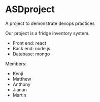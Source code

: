 # ASDproject
A project to demonstrate devops practices

Our project is a fridge inventory system.
- Front end: react
- Back end: node js
- Database: mongo

Members:
- Kenji
- Matthew
- Anthony
- Jianan
- Martin
